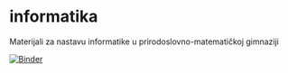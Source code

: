 # informatika
Materijali za nastavu informatike u prirodoslovno-matematičkoj gimnaziji

[![Binder](https://mybinder.org/badge_logo.svg)](https://mybinder.org/v2/gh/ivannovosel-v-gimnazija/informatika/HEAD)
